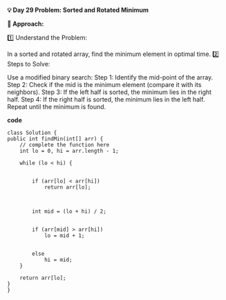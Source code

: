 **💡 Day 29 Problem: Sorted and Rotated Minimum**

**🧠 Approach:**

1️⃣ Understand the Problem:

In a sorted and rotated array, find the minimum element in optimal time.
2️⃣ Steps to Solve:

Use a modified binary search:
Step 1: Identify the mid-point of the array.
Step 2: Check if the mid is the minimum element (compare it with its neighbors).
Step 3: If the left half is sorted, the minimum lies in the right half.
Step 4: If the right half is sorted, the minimum lies in the left half.
Repeat until the minimum is found.

**code**

    class Solution {
    public int findMin(int[] arr) {
        // complete the function here
        int lo = 0, hi = arr.length - 1;

        while (lo < hi) {
          
            
            if (arr[lo] < arr[hi])        
                return arr[lo];
               
           
          
            int mid = (lo + hi) / 2;

            
            if (arr[mid] > arr[hi])
                lo = mid + 1;
          
           
            else
                hi = mid;
        }

        return arr[lo]; 
    }
    }

